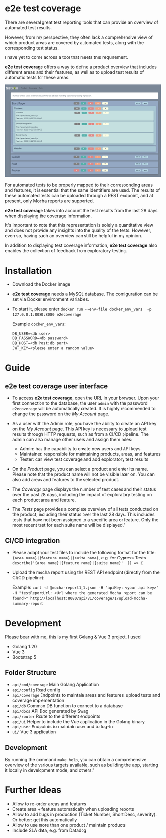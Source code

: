 # e2e test coverage 

There are several great test reporting tools that can provide an overview of automated test results. 

However, from my perspective, they often lack a comprehensive view of which product areas are covered by automated tests, along with the corresponding test status. 

I have yet to come across a tool that meets this requirement.

**e2e test coverage** offers a way to define a product overview that includes different areas and their features, as well as to upload test results of automatic tests for these areas.

![e2e test coverage](e2e-test-coverage.png "e2e test coverage")

For automated tests to be properly mapped to their corresponding areas and features, it is essential that the same identifiers are used. The results of these automated tests can be uploaded through a REST endpoint, and at present, only Mocha reports are supported.

**e2e test coverage** takes into account the test results from the last 28 days when displaying the coverage information.

It's important to note that this representation is solely a quantitative view and does not provide any insights into the quality of the tests. However, even so, having such an overview can still be helpful in my opinion.

In addition to displaying test coverage information, **e2e test coverage** also enables the collection of feedback from exploratory testing.

# Installation
* Download the Docker image 

* **e2e test coverage** needs a MySQL database. The configuration can be set via Docker environment variables.

* To start it, please enter ```docker run --env-file docker_env_vars  -p 127.0.0.1:8080:8080 e2ecoverage```

  Example ```docker_env_vars```:
  ```
  DB_USER=<db user>
  DB_PASSWORD=<db password>
  DB_HOST=<db host:db port>
  JWT_KEY=<please enter a random value>
  ```

# Guide 

## **e2e test coverage** user interface
* To access **e2e test coverage**, open the URL in your browser. Upon your first connection to the database, the user ```admin``` with the password ```e2ecoverage``` will be automatically created. It is highly recommended to change the password on the *My Account* page.

* As a user with the Admin role, you have the ability to create an API key on the *My Account* page. This API key is necessary to upload test results through HTTP requests, such as from a CI/CD pipeline. The admin can also manage other users and assign them roles:

  * Admin: has the capability to create new users and API keys
  * Maintainer: responsible for maintaining products, areas, and features
  * Tester: can view test coverage and add exploratory test results

* On the *Product* page, you can select a product and enter its name. Please note that the product name will not be visible later on. You can also add areas and features to the selected product.

* The *Coverage* page displays the number of test cases and their status over the past 28 days, including the impact of exploratory testing on each product area and feature. 

* The *Tests* page provides a complete overview of all tests conducted on the product, including their status over the last 28 days. This includes tests that have not been assigned to a specific area or feature. Only the most recent test for each suite name will be displayed."

## CI/CD integration
* Please adapt your test files to include the following format for the title: ```{area name}|{feature name}|{suite name}```, e.g. for Cypress Tests ```describe('{area name}|{feature name}|{suite name}', () => {```
* Upload the mocha report using the REST API endpoint (directly from the CI/CD pipeline):

  Example:
  ```curl -d @mocha-report1_1.json -H "apiKey: <your api key>" -H "testReportUrl: <Url where the generated Mocha report can be found>" http://localhost:8080/api/v1/coverage/1/upload-mocha-summary-report```

# Development
Please bear with me, this is my first Golang & Vue 3 project. I used

* Golang 1.20
* Vue 3
* Bootstrap 5

## Folder Structure
* ```api/cmd/coverage``` Main Golang Application
* ```api/config``` Read config
* ```api/coverage``` Endpoints to maintain areas and features, upload tests and coverage implementation
* ```api/db``` Common DB function to connect to a database
* ```api/docs``` API Doc generated by Swag
* ```api/router``` Route to the different endpoints
* ```api/ui``` Helper to include the Vue application in the Golang binary
* ```api/user``` Endpoints to maintain user and to log-in
* ```ui/``` Vue 3 application

## Development 
By running the command ```make help```, you can obtain a comprehensive overview of the various targets available, such as building the app, starting it locally in development mode, and others."

# Further Ideas
- Allow to re-order areas and features
- Create area + feature automatically when uploading reports
- Allow to add bugs in production (Ticket Number, Short Desc, severity). Or better: get this automatically
- Allow to use more than one product / maintain products
- Include SLA data, e.g. from Datadog